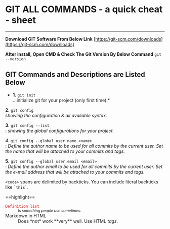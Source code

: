 # GIT ALL COMMANDS - a quick cheat - sheet
---
**Download GIT Software From Below Link**
[https://git-scm.com/downloads](https://git-scm.com/downloads)

**After Install, Open CMD & Check The Git Version By Below Command**
`git --version`
## GIT Commands and Descriptions are Listed Below

+ **1.** `git init`  
...initialize git for your project (only first time).*

**2.** `git config`  
*showing the configuration & all avaliable syntax.*

**3.** `git config --list`  
: *showing the global configurations for your project.*

*4.* `git config --global user.name <name>`  
: *Define the author name to be used for all commits by the current user. Set the name that will be attached to your commits and tags.*

**5.** `git config --global user.email <email>`  
: *Define the author email to be used for all commits by the current user. Set the e-mail address that will be attached to your commits and tags.*

`<code>` spans are delimited by backticks.
You can include literal backticks like `` `this` ``.

==highlight==

<dl>
  <dt><code><span style="color: red;">Definition list</span></code></dt>
  <dd><small><i>Is something people use sometimes.</i></small></dd>

  <dt>Markdown in HTML</dt>
  <dd>Does *not* work **very** well. Use HTML <em>tags</em>.</dd>
</dl>

